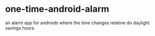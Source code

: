 # one-time-android-alarm
an alarm app for androids where the time changes relative do daylight savings hours.

